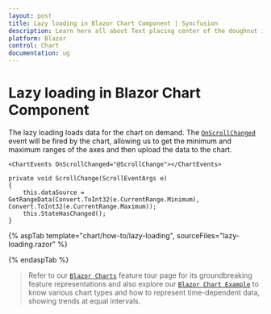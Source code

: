 ```yaml
---
layout: post
title: Lazy loading in Blazor Chart Component | Syncfusion
description: Learn here all about Text placing center of the doughnut in Syncfusion Blazor Chart component and more.
platform: Blazor
control: Chart
documentation: ug
---
```


# Lazy loading in Blazor Chart Component

The lazy loading loads data for the chart on demand. The  [`OnScrollChanged`](https://help.syncfusion.com/cr/blazor/Syncfusion.Blazor.Charts.ChartEvents.html#Syncfusion_Blazor_Charts_ChartEvents_OnScrollChanged) event will be fired by the chart, allowing us to get the minimum and maximum ranges of the axes and then upload the data to the chart.

```razor
<ChartEvents OnScrollChanged="@ScrollChange"></ChartEvents>

private void ScrollChange(ScrollEventArgs e)
{
    this.dataSource = GetRangeData(Convert.ToInt32(e.CurrentRange.Minimum), Convert.ToInt32(e.CurrentRange.Maximum));
    this.StateHasChanged();
}

```

{% aspTab template="chart/how-to/lazy-loading", sourceFiles="lazy-loading.razor" %}

{% endaspTab %}

> Refer to our [`Blazor Charts`](https://www.syncfusion.com/blazor-components/blazor-charts) feature tour page for its groundbreaking feature representations and also explore our [`Blazor Chart Example`](https://blazor.syncfusion.com/demos/chart/line?theme=bootstrap4) to know various chart types and how to represent time-dependent data, showing trends at equal intervals.